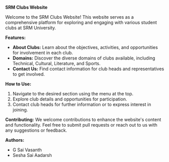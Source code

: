 **SRM Clubs Website**

Welcome to the SRM Clubs Website! This website serves as a comprehensive platform for exploring and engaging with various student clubs at SRM University.

**Features:**
- **About Clubs:** Learn about the objectives, activities, and opportunities for involvement in each club.
- **Domains:** Discover the diverse domains of clubs available, including Technical, Cultural, Literature, and Sports.
- **Contact Us:** Find contact information for club heads and representatives to get involved.

**How to Use:**
1. Navigate to the desired section using the menu at the top.
2. Explore club details and opportunities for participation.
3. Contact club heads for further information or to express interest in joining.

**Contributing:**
We welcome contributions to enhance the website's content and functionality. Feel free to submit pull requests or reach out to us with any suggestions or feedback.

**Authors:**
- G Sai Vasanth
- Sesha Sai Aadarsh

